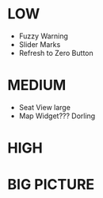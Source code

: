 # LOW

* Fuzzy Warning
* Slider Marks
* Refresh to Zero Button


# MEDIUM

* Seat View large
* Map Widget??? Dorling

# HIGH

# BIG PICTURE
